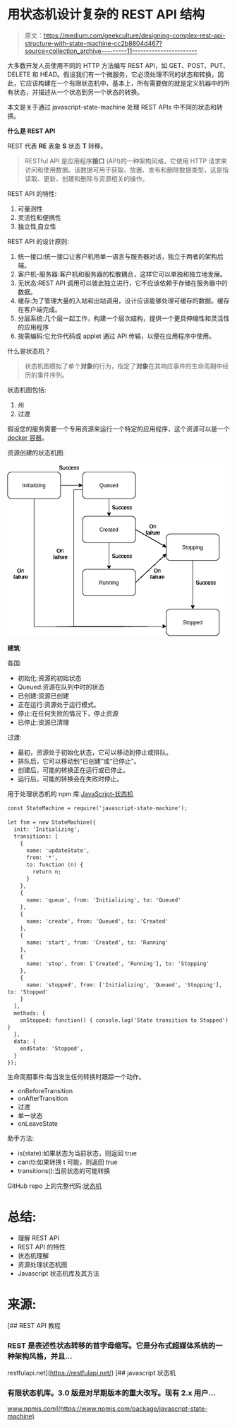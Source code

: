 # 用状态机设计复杂的 REST API 结构

> 原文：<https://medium.com/geekculture/designing-complex-rest-api-structure-with-state-machine-cc2b8804d467?source=collection_archive---------11----------------------->

大多数开发人员使用不同的 HTTP 方法编写 REST API，如 GET、POST、PUT、DELETE 和 HEAD。假设我们有一个微服务，它必须处理不同的状态和转换，因此，它应该构建在一个有限状态机中。基本上，所有需要做的就是定义机器中的所有状态，并描述从一个状态到另一个状态的转换。

本文是关于通过 javascript-state-machine 处理 REST APIs 中不同的状态和转换。

**什么是 REST API**

REST 代表 **RE** 表象 **S** 状态 **T** 转移。

> RESTful API 是应用程序**接口** (API)的一种架构风格，它使用 HTTP 请求来访问和使用数据。该数据可用于获取、放置、发布和删除数据类型，这是指读取、更新、创建和删除与资源相关的操作。

REST API 的特性:

1.  可量测性
2.  灵活性和便携性
3.  独立性ˌ自立性

REST API 的设计原则:

1.  统一接口:统一接口让客户机用单一语言与服务器对话，独立于两者的架构后端。
2.  客户机-服务器:客户机和服务器的松散耦合，这样它可以单独和独立地发展。
3.  无状态:REST API 调用可以彼此独立进行，它不应该依赖于存储在服务器中的数据。
4.  缓存:为了管理大量的入站和出站调用，设计应该能够处理可缓存的数据。缓存在客户端完成。
5.  分层系统:几个层一起工作，构建一个层次结构，提供一个更具伸缩性和灵活性的应用程序
6.  按需编码:它允许代码或 applet 通过 API 传输，以便在应用程序中使用。

什么是状态机？

> 状态机图模拟了单个**对象**的行为，指定了**对象**在其响应事件的生命周期中经历的事件序列。

状态机图包括:

1.  州
2.  过渡

假设您的服务需要一个专用资源来运行一个特定的应用程序，这个资源可以是一个 [docker 容器](https://www.docker.com/resources/what-container)。

资源创建的状态机图:

![](img/1840941e9b2d21b525f7132f2efb318f.png)

**建筑**:

各国:

*   初始化:资源的初始状态
*   Queued:资源在队列中时的状态
*   已创建:资源已创建
*   正在运行:资源处于运行模式。
*   停止:在任何失败的情况下，停止资源
*   已停止:资源已清理

过渡:

*   最初，资源处于初始化状态，它可以移动到停止或排队。
*   排队后，它可以移动到“已创建”或“已停止”。
*   创建后，可能的转换正在运行或已停止。
*   运行后，可能的转换会在失败时停止。

用于处理状态机的 npm 库:[JavaScript-状态机](https://www.npmjs.com/package/javascript-state-machine)

```
const StateMachine = require('javascript-state-machine');

let fsm = new StateMachine({
  init: 'Initializing',
  transitions: [
    {
      name: 'updateState',
      from: '*',
      to: function (n) {
        return n;
      }
    },
    {
      name: 'queue', from: 'Initializing', to: 'Queued'
    },
    {
      name: 'create', from: 'Queued', to: 'Created'
    },
    {
      name: 'start', from: 'Created', to: 'Running'
    },
    {
      name: 'stop', from: ['Created', 'Running'], to: 'Stopping'
    },
    {
      name: 'stopped', from: ['Initializing', 'Queued', 'Stopping'], to: 'Stopped'
    }
  ],
  methods: {
    onStopped: function() { console.log('State transition to Stopped') }
  },
  data: {
    endState: 'Stopped',
  }
});
```

生命周期事件:每当发生任何转换时跟踪一个动作。

*   onBeforeTransition
*   onAfterTransition
*   过渡
*   单一状态
*   onLeaveState

助手方法:

*   is(state):如果状态为当前状态，则返回 true
*   can(t):如果转换 t 可能，则返回 true
*   transitions():当前状态的可能转换

GitHub repo 上的完整代码:[状态机](https://github.com/maranranu/state-machine)

# 总结:

*   理解 REST API
*   REST API 的特性
*   状态机理解
*   资源处理状态机图
*   Javascript 状态机库及其方法

# 来源:

[](https://restfulapi.net/) [## REST API 教程

### REST 是表述性状态转移的首字母缩写。它是分布式超媒体系统的一种架构风格，并且…

restfulapi.net](https://restfulapi.net/) [](https://www.npmjs.com/package/javascript-state-machine) [## javascript 状态机

### 有限状态机库。3.0 版是对早期版本的重大改写。现有 2.x 用户…

www.npmjs.com](https://www.npmjs.com/package/javascript-state-machine)